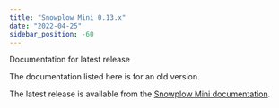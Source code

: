 ```yaml
---
title: "Snowplow Mini 0.13.x"
date: "2022-04-25"
sidebar_position: -60
---
```


Documentation for latest release

The documentation listed here is for an old version.

The latest release is available from the [Snowplow Mini documentation](/docs/pipeline-components-and-applications/snowplow-mini/index.md).
